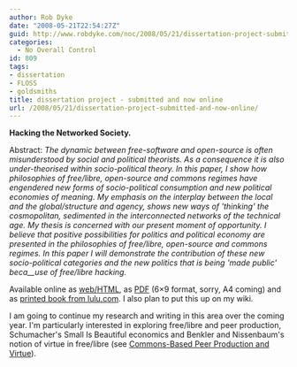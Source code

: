 ```yaml
---
author: Rob Dyke
date: "2008-05-21T22:54:27Z"
guid: http://www.robdyke.com/noc/2008/05/21/dissertation-project-submitted-and-now-online/
categories:
  - No Overall Control
id: 809
tags:
- dissertation
- FLOSS
- goldsmiths
title: dissertation project - submitted and now online
url: /2008/05/21/dissertation-project-submitted-and-now-online/
---
```

**Hacking the Networked Society.**

Abstract: _The dynamic between free-software and open-source is often misunderstood by social and political theorists. As a consequence it is also under-theorised within socio-political theory. In this paper, I show how philosophies of free/libre, open-source and commons regimes have engendered new forms of socio-political consumption and new political economies of meaning. My emphasis on the interplay between the local and the global/structure and agency, shows new ways of 'thinking' the cosmopolitan, sedimented in the interconnected networks of the technical age. My thesis is concerned with our present moment of opportunity. I believe that positive possibilities for politics and political economy are presented in the philosophies of free/libre, open-source and commons regimes. In this paper I will demonstrate the contribution of these new socio-political categories and the new politics that is being 'made public' beca__use of free/libre hacking._

Available online as [web/HTML](http://robdyke.com/Public/dissertation/), as [PDF](/pubfiles/2008/05/dissertation1.pdf) (6&#215;9 format, sorry, A4 coming) and as [printed book from lulu.com](http://www.lulu.com/content/2569836). I also plan to put this up on my wiki.

I am going to continue my research and writing in this area over the coming year. I'm particularly interested in exploring free/libre and peer production, Schumacher's Small Is Beautiful economics and Benkler and Nissenbaum's notion of virtue in free/libre (see [Commons-Based Peer Production and Virtue](http://www.nyu.edu/projects/nissenbaum/papers/jopp_235.pdf)).